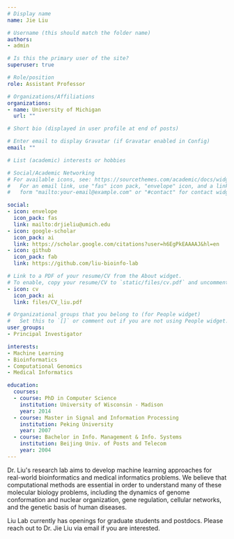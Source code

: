 ```yaml
---
# Display name
name: Jie Liu

# Username (this should match the folder name)
authors:
- admin

# Is this the primary user of the site?
superuser: true

# Role/position
role: Assistant Professor

# Organizations/Affiliations
organizations:
- name: University of Michigan
  url: ""

# Short bio (displayed in user profile at end of posts)

# Enter email to display Gravatar (if Gravatar enabled in Config)
email: ""

# List (academic) interests or hobbies

# Social/Academic Networking
# For available icons, see: https://sourcethemes.com/academic/docs/widgets/#icons
#   For an email link, use "fas" icon pack, "envelope" icon, and a link in the
#   form "mailto:your-email@example.com" or "#contact" for contact widget.

social:
- icon: envelope
  icon_pack: fas
  link: mailto:drjieliu@umich.edu
- icon: google-scholar
  icon_pack: ai
  link: https://scholar.google.com/citations?user=h6EgPkEAAAAJ&hl=en
- icon: github
  icon_pack: fab
  link: https://github.com/liu-bioinfo-lab

# Link to a PDF of your resume/CV from the About widget.
# To enable, copy your resume/CV to `static/files/cv.pdf` and uncomment the lines below.
- icon: cv
  icon_pack: ai
  link: files/CV_liu.pdf

# Organizational groups that you belong to (for People widget)
#   Set this to `[]` or comment out if you are not using People widget.
user_groups: 
- Principal Investigator

interests:
- Machine Learning
- Bioinformatics
- Computational Genomics
- Medical Informatics

education:
  courses:
  - course: PhD in Computer Science
    institution: University of Wisconsin - Madison
    year: 2014
  - course: Master in Signal and Information Processing
    institution: Peking University
    year: 2007
  - course: Bachelor in Info. Management & Info. Systems
    institution: Beijing Univ. of Posts and Telecom
    year: 2004
---
```


Dr. Liu's research lab aims to develop machine learning approaches for real-world bioinformatics and medical informatics problems. We believe that computational methods are essential in order to understand many of these molecular biology problems, including the dynamics of genome conformation and nuclear organization, gene regulation, cellular networks, and the genetic basis of human diseases. 

Liu Lab currently has openings for graduate students and postdocs. Please reach out to Dr. Jie Liu via email if you are interested. 
